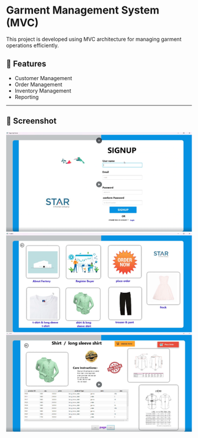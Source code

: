 # Garment Management System (MVC)

This project is developed using MVC architecture for managing garment operations efficiently.

## 🚀 Features
- Customer Management  
- Order Management  
- Inventory Management  
- Reporting  

---

## 📸 Screenshot
![App Screenshot](https://github.com/lakmal-yapa-22/Garment-Management-System-MVC/blob/9183f758e42a2580978a35c10559cefad6484c03/Screenshot%202025-08-28%20220944.png)
![App Screenshot](https://github.com/lakmal-yapa-22/Garment-Management-System-MVC/blob/ec430332700d724b2d37b11952300c6712c59aee/Screenshot%202025-08-28%20221044.png)
![App Screenshot](https://github.com/lakmal-yapa-22/Garment-Management-System-MVC/blob/e03c5d1f1870ec287be46a369839973255c68f41/Screenshot%202025-08-28%20221101.png)
